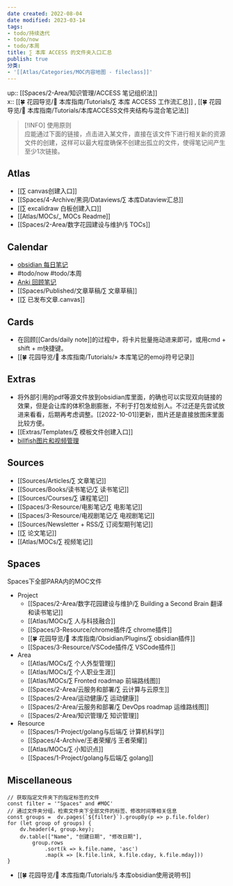 ```yaml
---
date created: 2022-08-04
date modified: 2023-03-14
tags:
- todo/持续迭代
- todo/now
- todo/本周
title: ∑ 本库 ACCESS 的文件夹入口汇总
publish: true
分类:
- '[[Atlas/Categories/MOC内容地图 - fileclass]]'
---
```

up:: [[Spaces/2-Area/知识管理/ACCESS 笔记组织法]]  
x:: [[🍀 花园导览/🧰 本库指南/Tutorials/∑ 本库 ACCESS 工作流汇总]] , [[🍀 花园导览/🧰 本库指南/Tutorials/本库ACCESS文件夹结构与混合笔记法]]  

>[!INFO] 使用原则  
> 应能通过下面的链接，点击进入某文件，直接在该文件下进行相关新的资源文件的创建，这样可以最大程度确保不创建出孤立的文件，使得笔记间产生至少1次链接。

## Atlas

- [[∑ canvas创建入口]]
- [[Spaces/4-Archive/黑洞/Dataviews/∑ 本库Dataview汇总]]
- [[∑ excalidraw 白板创建入口]]
- [[Atlas/MOCs/_ MOCs Readme]]
- [[Spaces/2-Area/数字花园建设与维护/§ TOCs]]

## Calendar

- [obsidian 每日笔记](obsidian://advanced-uri?daily=true&mode=append)
- #todo/now #todo/本周
- [Anki 回顾笔记](obsidian://advanced-uri?vault=knowledge-garden&commandid=obsidian-spaced-repetition%253Asrs-note-review-open-note)
- [[Spaces/Published/文章草稿/∑ 文章草稿]]
- [[∑ 已发布文章.canvas]]

## Cards

- 在回顾[[Cards/daily note]]的过程中，将卡片批量拖动进来即可，或用cmd + shift + m快捷键。
- [[🍀 花园导览/🧰 本库指南/Tutorials/» 本库笔记的emoji符号记录]]

## Extras

- 将外部引用的pdf等源文件放到obsidian库里面，的确也可以实现双向链接的效果，但是会让库的体积急剧膨胀，不利于打包发给别人。不过还是先尝试放进来看看，后期再考虑调整。[[2022-10-01]]更新，图片还是直接放图床里面比较方便。
- [[Extras/Templates/∑ 模板文件创建入口]]
- [billfish图片和视频管理](billfish://)

## Sources



- [[Sources/Articles/∑ 文章笔记]]
- [[Sources/Books/读书笔记/∑ 读书笔记]]
- [[Sources/Courses/∑ 课程笔记]]
- [[Spaces/3-Resource/电影笔记/∑ 电影笔记]]
- [[Spaces/3-Resource/电视剧笔记/∑ 电视剧笔记]]
- [[Sources/Newsletter + RSS/∑ 订阅型期刊笔记]]
- [[∑ 论文笔记]]
- [[Atlas/MOCs/∑ 视频笔记]]

## Spaces

Spaces下全部PARA内的MOC文件



- Project
	- [[Spaces/2-Area/数字花园建设与维护/∑ Building a Second Brain 翻译和读书笔记]]
	- [[Atlas/MOCs/∑ 人与科技融合]]
	- [[Spaces/3-Resource/chrome插件/∑ chrome插件]]
	- [[🍀 花园导览/🧰 本库指南/Obsidian/Plugins/∑ obsidian插件]]
	- [[Spaces/3-Resource/VSCode插件/∑ VSCode插件]]
- Area
	- [[Atlas/MOCs/∑ 个人外型管理]]
	- [[Atlas/MOCs/∑ 个人职业生涯]]
	- [[Atlas/MOCs/∑ Fronted roadmap 前端路线图]]
	- [[Spaces/2-Area/云服务和部署/∑ 云计算与云原生]]
	- [[Spaces/2-Area/运动健康/∑ 运动健康]]
	- [[Spaces/2-Area/云服务和部署/∑ DevOps roadmap 运维路线图]]
	- [[Spaces/2-Area/知识管理/∑ 知识管理]]
- Resource
	- [[Spaces/1-Project/golang与后端/∑ 计算机科学]]
	- [[Spaces/4-Archive/王者荣耀/§ 王者荣耀]]
	- [[Atlas/MOCs/∑ 小知识点]]
	- [[Spaces/1-Project/golang与后端/∑ golang]]

## Miscellaneous

```dataviewjs
// 获取指定文件夹下的指定标签的文件
const filter = '"Spaces" and #MOC'
// 通过文件夹分组，检索文件夹下全部文件的标签、修改时间等相关信息
const groups =  dv.pages(`${filter}`).groupBy(p => p.file.folder)
for (let group of groups) {
	dv.header(4, group.key);
	dv.table(["Name", "创建日期", "修改日期"],
		group.rows
			.sort(k => k.file.name, 'asc')
			.map(k => [k.file.link, k.file.cday, k.file.mday]))
}
```

- [[🍀 花园导览/🧰 本库指南/Tutorials/§ 本库obsidian使用说明书]]